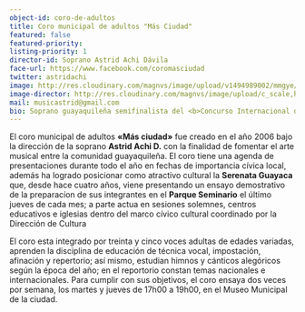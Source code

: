 ```yaml
---
object-id: coro-de-adultos
title: Coro municipal de adultos "Más Ciudad"
featured: false
featured-priority:
listing-priority: 1
director-id: Soprano Astrid Achi Dávila
face-url: https://www.facebook.com/coromasciudad
twitter: astridachi
image: http://res.cloudinary.com/magnvs/image/upload/v1494989002/mmgye/coro_adultos.jpg
image-director: http://res.cloudinary.com/magnvs/image/upload/c_scale,h_418/v1494988997/mmgye/achi.jpg
mail: musicastrid@gmail.com
bio: Soprano guayaquileña semifinalista del <b>Concurso Internacional de Voces Luciano Pavarotti</b>, New York (1995), segundo lugar en el <b>Festival OTI Ecuador</b> (1998), primer premio en el <b>Festival de la Canción Libre</b>, Egipto (2006).<br />Ha recibido condecoraciones al mérito artístico y cultural otorgadas por el <b>Congreso Nacional del Ecuador</b>, el <b>Ministerio de Educación y Cultura</b>, la <b>M. I. Municipalidad de Guayaquil</b> y la Facultad de Filosofía Artes de la <b>Universidad de Guayaquil</b>; reconocimientos  internacionales como la <b>Condecoración de la Gran Orden Martiana</b>, Liceo Cubano de Miami; es miembro de honor de la <b>Gran Fraternidad Universal de la Unión de los Pueblos de Moscú</b>, Rusia; recibió las <b>Llaves de la Ciudad de Miami</b>, Estados Unidos.
---
```


El coro municipal de adultos **&laquo;Más ciudad&raquo;** fue creado en el año 2006 bajo la  dirección de la soprano **Astrid Achi D.** con la finalidad de fomentar el arte musical entre la comunidad guayaquileña.  El coro tiene una agenda de presentaciones durante todo el año en fechas de importancia cívica local, además ha logrado posicionar como atractivo cultural la **Serenata Guayaca** que, desde hace cuatro años, viene presentando un ensayo demostrativo de la preparacíon de sus integrantes en el **Parque Seminario** el último jueves de cada mes; a parte actua en sesiones solemnes, centros educativos e iglesias dentro del marco cívico cultural coordinado por la Dirección de Cultura

El coro esta integrado por treinta y cinco voces adultas de edades variadas, aprenden la disciplina de educación de técnica vocal, impostación, afinación y repertorio; así mismo, estudian himnos y cánticos alegóricos según la época del año; en el reportorio constan temas nacionales e internacionales. Para cumplir con sus objetivos, el coro ensaya dos veces por semana, los martes y jueves de 17h00 a 19h00, en el Museo Municipal de la ciudad.
